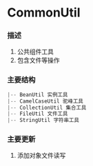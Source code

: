 # CommonUtil
### 描述

1. 公共组件工具
2. 包含文件等操作

### 主要结构

```java
|-- BeanUtil 实例工具
|-- CamelCaseUtil 驼峰工具
|-- CollectionUtil 集合工具
|-- FileUtil 文件工具
|-- StringUtil 字符串工具
```

### 主要更新

1. 添加对象文件读写